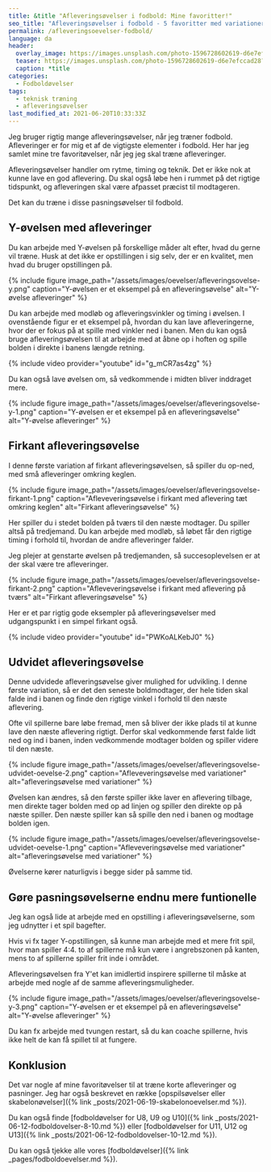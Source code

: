 ```yaml
---
title: &title "Afleveringsøvelser i fodbold: Mine favoritter!"
seo_title: "Afleveringsøvelser i fodbold - 5 favoritter med variationer!"
permalink: /afleveringsoevelser-fodbold/
language: da
header:
  overlay_image: https://images.unsplash.com/photo-1596728602619-d6e7efccad28?ixid=MnwxMjA3fDB8MHxwaG90by1wYWdlfHx8fGVufDB8fHx8&ixlib=rb-1.2.1&auto=format&fit=crop&w=1900&q=5
  teaser: https://images.unsplash.com/photo-1596728602619-d6e7efccad28?ixid=MnwxMjA3fDB8MHxwaG90by1wYWdlfHx8fGVufDB8fHx8&ixlib=rb-1.2.1&auto=format&fit=crop&w=400&q=5
  caption: *title
categories:
  - Fodboldøvelser
tags:
  - teknisk træning
  - afleveringsøvelser
last_modified_at: 2021-06-20T10:33:33Z
---
```


Jeg bruger rigtig mange afleveringsøvelser, når jeg træner fodbold. Afleveringer er for mig et af de vigtigste elementer i fodbold. Her har jeg samlet mine tre favoritøvelser, når jeg jeg skal træne afleveringer.

Afleveringsøvelser handler om rytme, timing og teknik. Det er ikke nok at kunne lave en god aflevering. Du skal også løbe hen i rummet på det rigtige tidspunkt, og afleveringen skal være afpasset præcist til modtageren.

Det kan du træne i disse pasningsøvelser til fodbold.

## Y-øvelsen med afleveringer

Du kan arbejde med Y-øvelsen på forskellige måder alt efter, hvad du gerne vil træne. Husk at det ikke er opstillingen i sig selv, der er en kvalitet, men hvad du bruger opstillingen på.

{% include figure image_path="/assets/images/oevelser/afleveringsovelse-y.png" caption="Y-øvelsen er et eksempel på en afleveringsøvelse" alt="Y-øvelse afleveringer" %}

Du kan arbejde med modløb og afleveringsvinkler og timing i øvelsen. I ovenstående figur er et eksempel på, hvordan du kan lave afleveringerne, hvor der er fokus på at spille med vinkler ned i banen. Men du kan også bruge afleveringsøvelsen til at arbejde med at åbne op i hoften og spille bolden i direkte i banens længde retning.

{% include video provider="youtube" id="g_mCR7as4zg" %}

Du kan også lave øvelsen om, så vedkommende i midten bliver inddraget mere.

{% include figure image_path="/assets/images/oevelser/afleveringsovelse-y-1.png" caption="Y-øvelsen er et eksempel på en afleveringsøvelse" alt="Y-øvelse afleveringer" %}

## Firkant afleveringsøvelse

I denne første variation af firkant afleveringsøvelsen, så spiller du op-ned, med små afleveringer omkring keglen.

{% include figure image_path="/assets/images/oevelser/afleveringsovelse-firkant-1.png" caption="Afleveveringsøvelse i firkant med aflevering tæt omkring keglen" alt="Firkant afleveringsøvelse" %}

Her spiller du i stedet bolden på tværs til den næste modtager. Du spiller altså på tredjemand. Du kan arbejde med modløb, så løbet får den rigtige timing i forhold til, hvordan de andre afleveringer falder.

Jeg plejer at genstarte øvelsen på tredjemanden, så succesoplevelsen er at der skal være tre afleveringer.

{% include figure image_path="/assets/images/oevelser/afleveringsovelse-firkant-2.png" caption="Afleveveringsøvelse i firkant med aflevering på tværs" alt="Firkant afleveringsøvelse" %}

Her er et par rigtig gode eksempler på afleveringsøvelser med udgangspunkt i en simpel firkant også.

{% include video provider="youtube" id="PWKoALKebJ0" %}

## Udvidet afleveringsøvelse

Denne udvidede afleveringsøvelse giver mulighed for udvikling. I denne første variation, så er det den seneste boldmodtager, der hele tiden skal falde ind i banen og finde den rigtige vinkel i forhold til den næste aflevering.

Ofte vil spillerne bare løbe fremad, men så bliver der ikke plads til at kunne lave den næste aflevering rigtigt. Derfor skal vedkommende først falde lidt ned og ind i banen, inden vedkommende modtager bolden og spiller videre til den næste.

{% include figure image_path="/assets/images/oevelser/afleveringsovelse-udvidet-oevelse-2.png" caption="Afleveveringsøvelse med variationer" alt="afleveringsøvelse med variationer" %}

Øvelsen kan ændres, så den første spiller ikke laver en aflevering tilbage, men direkte tager bolden med op ad linjen og spiller den direkte op på næste spiller. Den næste spiller kan så spille den ned i banen og modtage bolden igen.

{% include figure image_path="/assets/images/oevelser/afleveringsovelse-udvidet-oevelse-1.png" caption="Afleveveringsøvelse med variationer" alt="afleveringsøvelse med variationer" %}

Øvelserne kører naturligvis i begge sider på samme tid.

## Gøre pasningsøvelserne endnu mere funtionelle

Jeg kan også lide at arbejde med en opstilling i afleveringsøvelserne, som jeg udnytter i et spil bagefter.

Hvis vi fx tager Y-opstillingen, så kunne man arbejde med et mere frit spil, hvor man spiller 4:4. to af spillerne må kun være i angrebszonen på kanten, mens to af spillerne spiller frit inde i området.

Afleveringsøvelsen fra Y'et kan imidlertid inspirere spillerne til måske at arbejde med nogle af de samme afleveringsmuligheder.

{% include figure image_path="/assets/images/oevelser/afleveringsovelse-y-3.png" caption="Y-øvelsen er et eksempel på en afleveringsøvelse" alt="Y-øvelse afleveringer" %}

Du kan fx arbejde med tvungen restart, så du kan coache spillerne, hvis ikke helt de kan få spillet til at fungere.

## Konklusion

Det var nogle af mine favoritøvelser til at træne korte afleveringer og pasninger. Jeg har også beskrevet en række [opspilsøvelser eller skabelonøvelser]({% link _posts/2021-06-19-skabelonoevelser.md %}).

Du kan også finde [fodboldøvelser for U8, U9 og U10]({% link _posts/2021-06-12-fodboldovelser-8-10.md %}) eller [fodboldøvelser for U11, U12 og U13]({% link _posts/2021-06-12-fodboldovelser-10-12.md %}).

Du kan også tjekke alle vores [fodboldøvelser]({% link _pages/fodboldoevelser.md %}).
